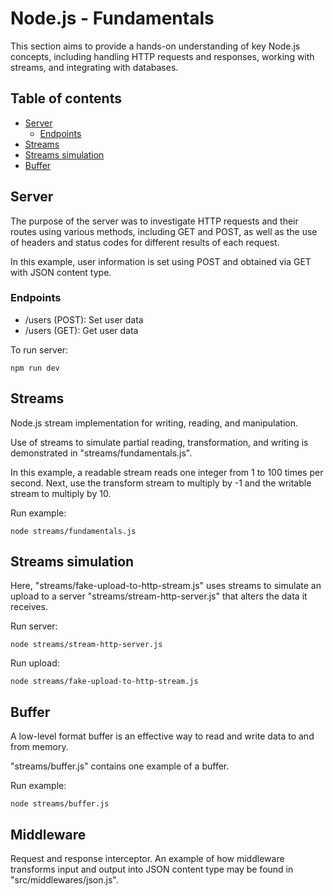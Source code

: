 # Node.js - Fundamentals

This section aims to provide a hands-on understanding of key Node.js concepts, including handling HTTP requests and responses, working with streams, and integrating with databases.

## Table of contents
- [Server](#server)
    - [Endpoints](#endpoints)
- [Streams](#streams)
- [Streams simulation](#streams-simulation)
- [Buffer](#buffer)

## Server

The purpose of the server was to investigate HTTP requests and their routes using various methods, including GET and POST, as well as the use of headers and status codes for different results of each request.

In this example, user information is set using POST and obtained via GET with JSON content type.

### Endpoints

- /users (POST): Set user data
- /users (GET): Get user data

To run server:
```
npm run dev 
```

## Streams

Node.js stream implementation for writing, reading, and manipulation.

Use of streams to simulate partial reading, transformation, and writing is demonstrated in "streams/fundamentals.js". 

In this example, a readable stream reads one integer from 1 to 100 times per second. Next, use the transform stream to multiply by -1 and the writable stream to multiply by 10.

Run example:
```
node streams/fundamentals.js
```

## Streams simulation

Here, "streams/fake-upload-to-http-stream.js" uses streams to simulate an upload to a server "streams/stream-http-server.js" that alters the data it receives.

Run server:
```
node streams/stream-http-server.js
```

Run upload:
```
node streams/fake-upload-to-http-stream.js
```

## Buffer

A low-level format buffer is an effective way to read and write data to and from memory.

"streams/buffer.js" contains one example of a buffer. 

Run example:
```
node streams/buffer.js
```

## Middleware

Request and response interceptor. An example of how middleware transforms input and output into JSON content type may be found in "src/middlewares/json.js".
